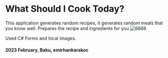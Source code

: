 # What Should I Cook Today?

This application generates random recipes, it generates random meals that you know well. Prepares the recipe and ingredients for you
![6666](https://user-images.githubusercontent.com/101813995/218080757-4fc509b4-2418-43ba-bce5-74dc3aff19bd.png)

Used C# Forms and local images.

#### 2023 February, Baku, emirhankarakoc
